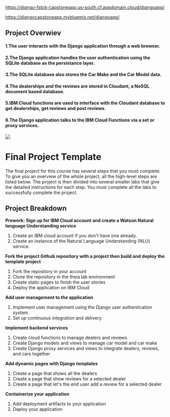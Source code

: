 https://django-fstck-capstoneapp.us-south.cf.appdomain.cloud/djangoapp/

https://djangocapstoneapp.mybluemix.net/djangoapp/

## Project Overwiev

#### 1.The user interacts with the Django application through a web browser.
#### 2.The Django application handles the user authentication using the SQLite database as the persistance layer.
#### 3.The SQLite database also stores the Car Make and the Car Model data.
#### 4.The dealerships and the reviews are stored in Cloudant, a NoSQL document based database.
#### 5.IBM Cloud functions are used to interface with the Cloudant database to get dealerships, get reviews and post reviews.
#### 6.The Django application talks to the IBM Cloud Functions via a set or proxy services.

![](https://user-images.githubusercontent.com/85358503/167597106-68cf879f-a341-44f9-9c5a-09646330cc87.jpg)



# Final Project Template

The final project for this course has several steps that you must complete. 
To give you an overview of the whole project, all the high-level steps are listed below. 
The project is then divided into several smaller labs that give the detailed instructions for each step. 
You must complete all the labs to successfully complete the project.

## Project Breakdown

**Prework: Sign up for IBM Cloud account and create a Watson Natural language Understanding service**
1. Create an IBM cloud account if you don't have one already.
2. Create an instance of the Natural Language Understanding (NLU) service.

**Fork the project Github repository with a project then build and deploy the template project**
1. Fork the repository in your account
2. Clone the repository in the theia lab environment
3. Create static pages to finish the user stories
4. Deploy the application on IBM Cloud

**Add user management to the application**
1. Implement user management using the Django user authentication system.
2. Set up continuous integration and delivery

**Implement backend services**
1. Create cloud functions to manage dealers and reviews
2. Create Django models and views to manage car model and car make
3. Create Django proxy services and views to integrate dealers, reviews, and cars together
 
**Add dynamic pages with Django templates**
1. Create a page that shows all the dealers
2. Create a page that show reviews for a selected dealer
3. Create a page that let's the end user add a review for a selected dealer

**Containerize your application**
1. Add deployment artifacts to your application
2. Deploy your application
